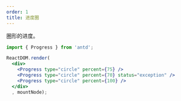 ```yaml
---
order: 1
title: 进度圈
---
```


圈形的进度。

````jsx
import { Progress } from 'antd';

ReactDOM.render(
  <div>
    <Progress type="circle" percent={75} />
    <Progress type="circle" percent={70} status="exception" />
    <Progress type="circle" percent={100} />
  </div>
  , mountNode);
````

<style>
.rubix-progress-circle-wrap,
.rubix-progress-line-wrap {
  margin-right: 8px;
  margin-bottom: 5px;
}
</style>
